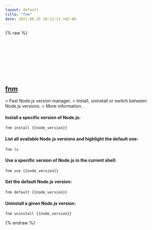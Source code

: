 ```yaml
---
layout: default
title: "fnm"
date: 2021-06-25 18:12:13 +02:00
---
```

{% raw %}
<h2 id="fnm">
  <a href="/en/common/fnm.html">fnm</a> <a href="#fnm"><svg class="icon">
    <use href="/assets/images/unicode_sprite.svg#link" />
  </svg></a>
</h2>
> Fast Node.js version manager.
> Install, uninstall or switch between Node.js versions.
> More information: <https://github.com/Schniz/fnm>.

#### Install a specific version of Node.js:
```shell
fnm install {{node_version}}
```
#### List all available Node.js versions and highlight the default one:
```shell
fnm ls
```
#### Use a specific version of Node.js in the current shell:
```shell
fnm use {{node_version}}
```
#### Set the default Node.js version:
```shell
fnm default {{node_version}}
```
#### Uninstall a given Node.js version:
```shell
fnm uninstall {{node_version}}
```
{% endraw %}
